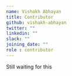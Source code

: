 ```yaml
---
name: Vishakh Abhayan
title: Contributor
github: vishakh-abhayan
twitter: ""
linkedin: ""
slack: ""
joining_date: ""
role : contributor
---
```


Still waiting for this
